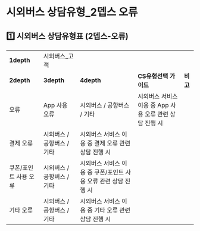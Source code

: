 # 시외버스 상담유형_2뎁스 오류

**1️⃣ 시외버스** **상담유형표 (2뎁스-오류)**
-------------------------------

|  |  |  |  |  |
| --- | --- | --- | --- | --- |
| **1depth** | 시외버스\_고객 | | | |
| **2depth** | **3depth** | **4depth** | **CS유형선택 가이드** | **비고** |
| 오류 | App 사용 오류 | 시외버스 / 공항버스 / 기타 | 시외버스 서비스 이용 중 App 사용 오류 관련 상담 진행 시 |  |
| 결제 오류 | 시외버스 / 공항버스 / 기타 | 시외버스 서비스 이용 중 결제 오류 관련 상담 진행 시 |  |
| 쿠폰/포인트 사용 오류 | 시외버스 / 공항버스 / 기타 | 시외버스 서비스 이용 중 쿠폰/포인트 사용 오류 관련 상담 진행 시 |  |
| 기타 오류 | 시외버스 / 공항버스 / 기타 | 시외버스 서비스 이용 중 기타 오류 관련 상담 진행 시 |  |